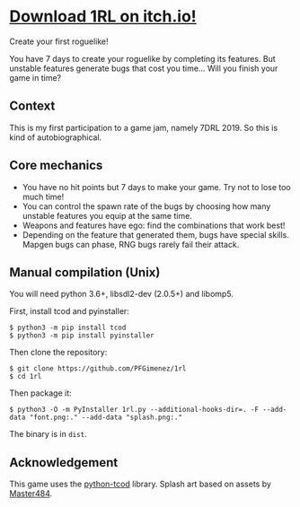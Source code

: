 # [Download 1RL on itch.io!](https://pfgimenez.itch.io/1rl)

Create your first roguelike!

You have 7 days to create your roguelike by completing its features. But unstable features generate bugs that cost you time… Will you finish your game in time?

## Context

This is my first participation to a game jam, namely 7DRL 2019. So this is kind of autobiographical.

## Core mechanics

- You have no hit points but 7 days to make your game. Try not to lose too much time!
- You can control the spawn rate of the bugs by choosing how many unstable features you equip at the same time.
- Weapons and features have ego: find the combinations that work best!
- Depending on the feature that generated them, bugs have special skills. Mapgen bugs can phase, RNG bugs rarely fail their attack.

## Manual compilation (Unix)

You will need python 3.6+, libsdl2-dev (2.0.5+) and libomp5.

First, install tcod and pyinstaller:

    $ python3 -m pip install tcod
    $ python3 -m pip install pyinstaller

Then clone the repository:

    $ git clone https://github.com/PFGimenez/1rl
    $ cd 1rl

Then package it:

    $ python3 -O -m PyInstaller 1rl.py --additional-hooks-dir=. -F --add-data "font.png:." --add-data "splash.png:."

The binary is in `dist`.

## Acknowledgement

This game uses the [python-tcod](https://github.com/libtcod/python-tcod) library. Splash art based on assets by [Master484](http://m484games.ucoz.com/).
